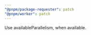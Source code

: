 ```yaml
---
"@pnpm/package-requester": patch
"@pnpm/worker": patch
---
```


Use availableParallelism, when available.
